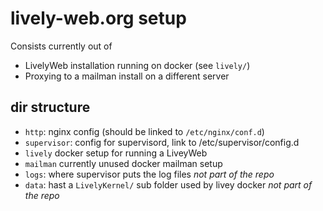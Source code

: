 # lively-web.org setup

Consists currently out of

- LivelyWeb installation running on docker (see `lively/`)
- Proxying to a mailman install on a different server

## dir structure

- `http`: nginx config (should be linked to `/etc/nginx/conf.d`)
- `supervisor`: config for supervisord, link to /etc/supervisor/config.d
- `lively` docker setup for running a LiveyWeb
- `mailman` currently unused docker mailman setup
- `logs`: where supervisor puts the log files *not part of the repo*
- `data`: hast a `LivelyKernel/` sub folder used by livey docker *not part of the repo*
